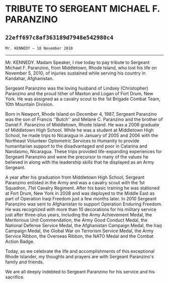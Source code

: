 # TRIBUTE TO SERGEANT MICHAEL F. PARANZINO
## `22eff697c8af363189d7948e542980c4`
`Mr. KENNEDY — 18 November 2010`

---


Mr. KENNEDY. Madam Speaker, I rise today to pay tribute to Sergeant 
Michael F. Paranzino, from Middletown, Rhode Island, who lost his life 
on November 5, 2010, of injuries sustained while serving his country in 
Kandahar, Afghanistan.

Sergeant Paranzino was the loving husband of Lindsey (Christopher) 
Paranzino and the proud tither of Maxton and Logan of Fort Drum, New 
York. He was assigned as a cavalry scout to the 1st Brigade Combat 
Team, 10th Mountain Division.

Born in Newport, Rhode Island on December 4, 1987, Sergeant Paranzino 
was the son of Francis ''Butch'' and Melane C. Paranzino and the 
brother of Daniel F. Paranzino of Middletown, Rhode Island. He was a 
2006 graduate of Middletown High School. While he was a student at 
Middletown High School, he made trips to Nicaragua in January of 2005 
and 2006 with the Northeast Volunteer Optometric Services to Humanity 
to provide humanitarian support to the disadvantaged and poor in 
Catarina and Nandasmo, Nicaragua. These trips provided life-expanding 
experiences for Sergeant Paranzino and were the precursor to many of 
the values he believed in along with the leadership skills that he 
displayed as an Army Sergeant.

A year after his graduation from Middletown High School, Sergeant 
Paranzino enlisted in the Army and was a cavalry scout with the 1st 
Squadron, 71st Cavalry Regiment. After his basic training he was 
stationed at Fort Drum, New York in 2008 and was deployed to the Middle 
East as part of Operation Iraqi Freedom just a few months later. In 
2010 Sergeant Paranzino was sent to Afghanistan to support Operation 
Enduring Freedom. He was recognized with more than 10 decorations for 
his military service just after three-plus years, including the Army 
Achievement Medal, the Meritorious Unit Commendation, the Army Good 
Conduct Medal, the National Defense Service Medal, the Afghanistan 
Campaign Medal, the Iraq Campaign Medal, the Global War on Terrorism 
Service Medal, the Army Service Ribbon, the Overseas Ribbon, the NATO 
Medal and the Combat Action Badge.

Today, as we celebrate the life and accomplishments of this 
exceptional Rhode Islander, my thoughts and prayers are with Sergeant 
Paranzino's family and friends.

We are all deeply indebted to Sergeant Paranzino for his service and 
his sacrifice.
